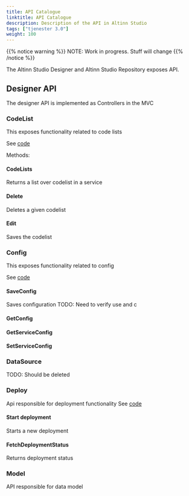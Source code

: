```yaml
---
title: API Catalogue
linktitle: API Catalogue
description: Description of the API in Altinn Studio
tags: ["tjenester 3.0"]
weight: 100
---
```

{{% notice warning %}}
NOTE: Work in progress. Stuff will change
{{% /notice %}}

The Altinn Studio Designer and Altinn Studio Repository exposes API.

## Designer API
The designer API is implemented as Controllers in the MVC 


### CodeList
This exposes functionality related to code lists

See [code](https://github.com/Altinn/altinn-studio/blob/master/src/AltinnCore/Designer/Controllers/CodelistController.cs)

Methods:

#### CodeLists
Returns a list over codelist in a service

#### Delete
Deletes a given codelist

#### Edit
Saves the codelist


### Config
This exposes functionality related to config

See [code](https://github.com/Altinn/altinn-studio/blob/master/src/AltinnCore/Designer/Controllers/ConfigController.cs)

#### SaveConfig
Saves configuration
TODO: Need to verify use and c

#### GetConfig

#### GetServiceConfig


####  SetServiceConfig

### DataSource
TODO: Should be deleted

### Deploy
Api responsible for deployment functionality
See [code](https://github.com/Altinn/altinn-studio/blob/master/src/AltinnCore/Designer/Controllers/DeployController.cs)

#### Start deployment
Starts a new deployment


#### FetchDeploymentStatus

Returns deployment status


### Model
API responsible for data model








